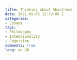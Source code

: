 ```yaml
---
title: Thinking about Aboutness
date: 2021-05-05 12:39:00 Z
categories:
- Essays
tags:
- Philosophy
- Intentionality
- Cognition
comments: true
lang: en_GB
---
```


